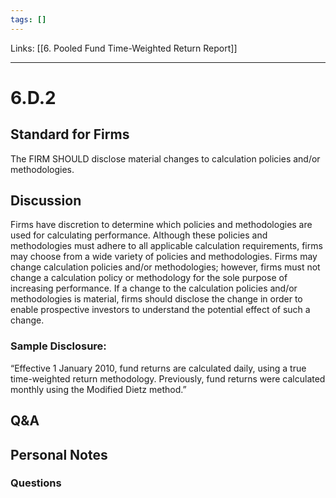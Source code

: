 ```yaml
---
tags: []
---
```

Links: [[6. Pooled Fund Time-Weighted Return Report]]
___
# 6.D.2
## Standard for Firms
The FIRM SHOULD disclose material changes to calculation policies and/or methodologies.
## Discussion
Firms have discretion to determine which policies and methodologies are used for calculating performance. Although these policies and methodologies must adhere to all applicable calculation requirements, firms may choose from a wide variety of policies and methodologies. Firms may change calculation policies and/or methodologies; however, firms must not change a calculation policy or methodology for the sole purpose of increasing performance. If a change to the calculation policies and/or methodologies is material, firms should disclose the change in order to enable prospective investors to understand the potential effect of such a change.
### Sample Disclosure:
“Effective 1 January 2010, fund returns are calculated daily, using a true time-weighted return methodology. Previously, fund returns were calculated monthly using the Modified Dietz method.”
## Q&A

## Personal Notes

### Questions